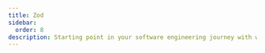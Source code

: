 ```yaml
---
title: Zod
sidebar:
  order: 8
description: Starting point in your software engineering journey with webeet.
---
```

